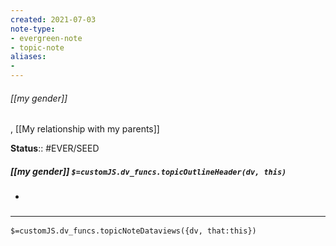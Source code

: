 ```yaml
---
created: 2021-07-03
note-type: 
- evergreen-note
- topic-note
aliases:
- 
---
```

 
###### [[my gender]]

, [[My relationship with my parents]]

**Status**:: #EVER/SEED

##### [[my gender]] `$=customJS.dv_funcs.topicOutlineHeader(dv, this)`

- 


### <hr class="dataviews"/>
`$=customJS.dv_funcs.topicNoteDataviews({dv, that:this})`
